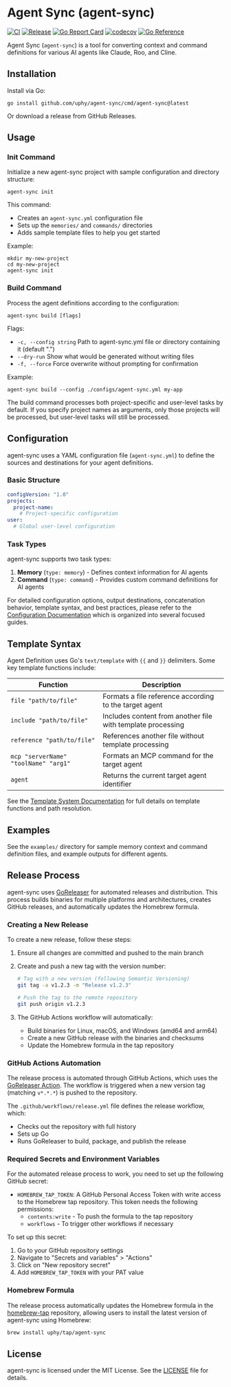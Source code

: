 # Agent Sync (agent-sync)
[![CI](https://github.com/uphy/agent-sync/actions/workflows/ci.yml/badge.svg)](https://github.com/uphy/agent-sync/actions/workflows/ci.yml)
[![Release](https://img.shields.io/github/v/release/uphy/agent-sync)](https://github.com/uphy/agent-sync/releases/latest)
[![Go Report Card](https://goreportcard.com/badge/github.com/uphy/agent-sync)](https://goreportcard.com/report/github.com/uphy/agent-sync)
[![codecov](https://codecov.io/gh/uphy/agent-sync/branch/main/graph/badge.svg)](https://codecov.io/gh/uphy/agent-sync)
[![Go Reference](https://pkg.go.dev/badge/github.com/uphy/agent-sync.svg)](https://pkg.go.dev/github.com/uphy/agent-sync)

Agent Sync (`agent-sync`) is a tool for converting context and command definitions for various AI agents like Claude, Roo, and Cline.

## Installation

Install via Go:

```
go install github.com/uphy/agent-sync/cmd/agent-sync@latest
```

Or download a release from GitHub Releases.

## Usage

### Init Command

Initialize a new agent-sync project with sample configuration and directory structure:

```
agent-sync init
```

This command:
- Creates an `agent-sync.yml` configuration file
- Sets up the `memories/` and `commands/` directories
- Adds sample template files to help you get started

Example:

```
mkdir my-new-project
cd my-new-project
agent-sync init
```

### Build Command

Process the agent definitions according to the configuration:

```
agent-sync build [flags]
```

Flags:
- `-c, --config string` Path to agent-sync.yml file or directory containing it (default ".")
- `--dry-run` Show what would be generated without writing files
- `-f, --force` Force overwrite without prompting for confirmation

Example:

```
agent-sync build --config ./configs/agent-sync.yml my-app
```

The build command processes both project-specific and user-level tasks by default. If you specify project names as arguments, only those projects will be processed, but user-level tasks will still be processed.

## Configuration

agent-sync uses a YAML configuration file (`agent-sync.yml`) to define the sources and destinations for your agent definitions.

### Basic Structure

```yaml
configVersion: "1.0"
projects:
  project-name:
    # Project-specific configuration
user:
  # Global user-level configuration
```

### Task Types

agent-sync supports two task types:

1. **Memory** (`type: memory`) - Defines context information for AI agents
2. **Command** (`type: command`) - Provides custom command definitions for AI agents

For detailed configuration options, output destinations, concatenation behavior, template syntax, and best practices, please refer to the [Configuration Documentation](docs/config.md) which is organized into several focused guides.

## Template Syntax

Agent Definition uses Go's `text/template` with `{{` and `}}` delimiters. Some key template functions include:

| Function | Description |
|----------|-------------|
| `file "path/to/file"` | Formats a file reference according to the target agent |
| `include "path/to/file"` | Includes content from another file with template processing |
| `reference "path/to/file"` | References another file without template processing |
| `mcp "serverName" "toolName" "arg1"` | Formats an MCP command for the target agent |
| `agent` | Returns the current target agent identifier |

See the [Template System Documentation](docs/templates.md) for full details on template functions and path resolution.

## Examples

See the `examples/` directory for sample memory context and command definition files, and example outputs for different agents.

## Release Process

agent-sync uses [GoReleaser](https://goreleaser.com/) for automated releases and distribution. This process builds binaries for multiple platforms and architectures, creates GitHub releases, and automatically updates the Homebrew formula.

### Creating a New Release

To create a new release, follow these steps:

1. Ensure all changes are committed and pushed to the main branch
2. Create and push a new tag with the version number:

   ```bash
   # Tag with a new version (following Semantic Versioning)
   git tag -a v1.2.3 -m "Release v1.2.3"
   
   # Push the tag to the remote repository
   git push origin v1.2.3
   ```

3. The GitHub Actions workflow will automatically:
   - Build binaries for Linux, macOS, and Windows (amd64 and arm64)
   - Create a new GitHub release with the binaries and checksums
   - Update the Homebrew formula in the tap repository

### GitHub Actions Automation

The release process is automated through GitHub Actions, which uses the [GoReleaser Action](https://github.com/goreleaser/goreleaser-action). The workflow is triggered when a new version tag (matching `v*.*.*`) is pushed to the repository.

The `.github/workflows/release.yml` file defines the release workflow, which:
- Checks out the repository with full history
- Sets up Go
- Runs GoReleaser to build, package, and publish the release

### Required Secrets and Environment Variables

For the automated release process to work, you need to set up the following GitHub secret:

- `HOMEBREW_TAP_TOKEN`: A GitHub Personal Access Token with write access to the Homebrew tap repository. This token needs the following permissions:
  - `contents:write` - To push the formula to the tap repository
  - `workflows` - To trigger other workflows if necessary

To set up this secret:
1. Go to your GitHub repository settings
2. Navigate to "Secrets and variables" > "Actions"
3. Click on "New repository secret"
4. Add `HOMEBREW_TAP_TOKEN` with your PAT value

### Homebrew Formula

The release process automatically updates the Homebrew formula in the [homebrew-tap](https://github.com/uphy/homebrew-tap) repository, allowing users to install the latest version of agent-sync using Homebrew:

```bash
brew install uphy/tap/agent-sync
```

## License

agent-sync is licensed under the MIT License. See the [LICENSE](LICENSE) file for details.